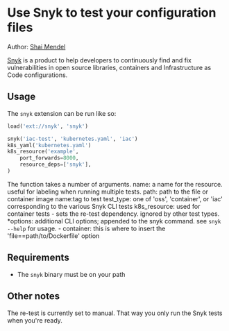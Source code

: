 # Use Snyk to test your configuration files

Author: [Shai Mendel](https://github.com/shaimendel)

[Snyk](https://https://snyk.io/) is a product to help developers to continuously find and fix vulnerabilities in open source libraries, containers and Infrastructure as Code configurations.

## Usage

The `snyk` extension can be run like so:

```python
load('ext://snyk', 'snyk')

snyk('iac-test', 'kubernetes.yaml', 'iac')
k8s_yaml('kubernetes.yaml')
k8s_resource('example',
    port_forwards=8000,
    resource_deps=['snyk'],
)
```
The function takes a number of arguments.
      name: a name for the resource. useful for labeling when running multiple tests.
      path: path to the file or container image name:tag to test
      test_type: one of 'oss', 'container', or 'iac' corresponding to the various Snyk CLI tests
      k8s_resource: used for container tests - sets the re-test dependency. ignored by other test types.
      *options: additional CLI options; appended to the snyk command. see `snyk --help` for usage.
          - container: this is where to insert the 'file==path/to/Dockerfile' option

## Requirements

* The `snyk` binary must be on your path


## Other notes
The re-test is currently set to manual. That way you only run the Snyk tests when you're ready.

